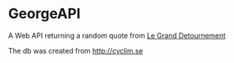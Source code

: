GeorgeAPI
=========

A Web API returning a random quote from [Le Grand Detournement](http://en.wikipedia.org/wiki/La_Classe_américaine)

The db was created from http://cyclim.se






